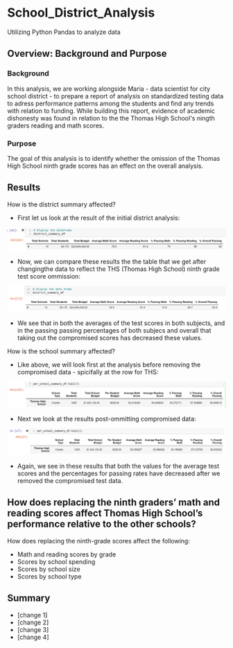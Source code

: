 # School_District_Analysis
Utilizing Python Pandas to analyze data
## Overview: Background and Purpose
### Background
In this analysis, we are working alongside Maria - data scientist for city school district - to prepare a report of analysis on standardized testing data to adress performance patterns among the students and find any trends with relation to funding. While building this report, evidence of academic dishonesty was found in relation to the the Thomas High School's ningth graders reading and math scores.
### Purpose
The goal of this analysis is to identify whether the omission of the Thomas High School ninth grade scores has an effect on the overall analysis. 

## Results
How is the district summary affected?
- First let us look at the result of the initial district analysis:

![Initial distric analysis results](https://github.com/chichi-ugo/School_District_Analysis/blob/main/Resources/images/district_analysis_df_init.PNG?raw=true)
  
- Now, we can compare these results the the table that we get after changingthe data to reflect the THS (Thomas High School) ninth grade test score ommission:
  
![District analysis after THS ommission](https://github.com/chichi-ugo/School_District_Analysis/blob/main/Resources/images/district_analysis_df_post.PNG?raw=true)

- We see that in both the averages of the test scores in both subjects, and in the passing passing percentages of both subjecs and overall that taking out the compromised scores has decreased these values. 
   
   
How is the school summary affected?
- Like above, we will look first at the analysis before removing the compromised data - spicifally at the row for THS:

![Initial School Summary](https://github.com/chichi-ugo/School_District_Analysis/blob/main/Resources/images/school_analysis_df_init.PNG?raw=true)

- Next we look at the results post-ommitting compromised data:

![School summary after ommission](https://github.com/chichi-ugo/School_District_Analysis/blob/main/Resources/images/school_analysis_df_post.PNG?raw=true)

- Again, we see in these results that both the values for the average test scores and the percentages for passing rates have decreased after we removed the compromised test data.
 
  
  
How does replacing the ninth graders’ math and reading scores affect Thomas High School’s performance relative to the other schools?
-  
 
 
How does replacing the ninth-grade scores affect the following:
  - Math and reading scores by grade
  - Scores by school spending
  - Scores by school size
  - Scores by school type

## Summary
- [change 1]
- [change 2]
- [change 3]
- [change 4]
